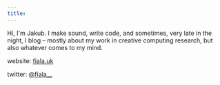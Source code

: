 ```yaml
---
title:
---
```


Hi, I'm Jakub. I make sound, write code, and sometimes, very late in the night, I blog – mostly about my work in creative computing research, but also whatever comes to my mind.

website: [fiala.uk](http://fiala.uk)

twitter: [@fiala\_\_](http://twitter.com/fiala__)
